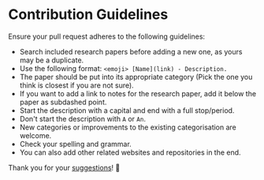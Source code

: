 # Contribution Guidelines
Ensure your pull request adheres to the following guidelines:
- Search included research papers before adding a new one, as yours may be a duplicate.
- Use the following format: `<emoji> [Name](link) - Description.`
- The paper should be put into its appropriate category (Pick the one you think is closest if you are not sure).
- If you want to add a link to notes for the research paper, add it below the paper as subdashed point.
- Start the description with a capital and end with a full stop/period.
- Don't start the description with `A` or `An`.
- New categories or improvements to the existing categorisation are welcome.
- Check your spelling and grammar.
- You can also add other related websites and repositories in the end.

Thank you for your [suggestions](https://github.com/learn-anything/research-papers/edit/master/readme.md)! 💜